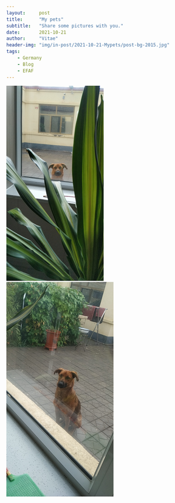 ```yaml
---
layout:     post
title:      "My pets"
subtitle:   "Share some pictures with you."
date:       2021-10-21
author:     "Vitae"
header-img: "img/in-post/2021-10-21-Mypets/post-bg-2015.jpg"
tags:
    - Germany
    - Blog
    - EFAF
---
```


<img src="https://github.com/505788057/505788057.github.io/blob/master/img/in-post/2021-10-21-My%20pets/pet2.JPG?raw=true" alt="pet1" style="zoom:50%;" />



<img src="https://github.com/505788057/505788057.github.io/blob/master/img/in-post/2021-10-21-My%20pets/pet1.JPG?raw=true" alt="pet1.JPG" style="zoom:55%;" />
